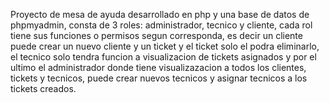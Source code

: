 Proyecto de mesa de ayuda desarrollado en php y una base de datos de phpmyadmin, consta de 3 roles: administrador, tecnico y cliente, cada rol tiene sus funciones o permisos segun corresponda, es decir un cliente puede crear un nuevo cliente y un ticket y el ticket solo el podra eliminarlo, el tecnico solo tendra funcion a visualizacion de tickets asignados y por el ultimo el administrador donde tiene visualizazacion a todos los clientes, tickets y tecnicos, puede crear nuevos tecnicos y asignar tecnicos a los tickets creados.
